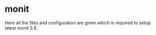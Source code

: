 monit
=====

Here all the files and configuration are given which is required to setup latest monit 5.9.
